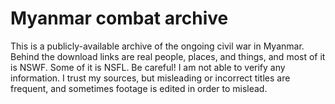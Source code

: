 # Myanmar combat archive
This is a publicly-available archive of the ongoing civil war in Myanmar. Behind the download links are real people, places, and things, and most of it is NSWF. Some of it is NSFL. Be careful!
I am not able to verify any information. I trust my sources, but misleading or incorrect titles are frequent, and sometimes footage is edited in order to mislead.

